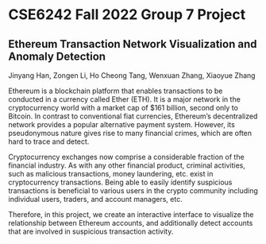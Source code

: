 # CSE6242 Fall 2022 Group 7 Project
## Ethereum Transaction Network Visualization and Anomaly Detection

Jinyang Han, Zongen Li, Ho Cheong Tang, Wenxuan Zhang, Xiaoyue Zhang

Ethereum is a blockchain platform that enables transactions to be conducted in a currency called Ether (ETH). It is a major network in the cryptocurrency world with a market cap of \$161 billion, second only to Bitcoin. In contrast to conventional fiat currencies, Ethereum’s decentralized network provides a popular alternative payment system. However, its pseudonymous nature gives rise to many financial crimes, which are often hard to trace and detect.

Cryptocurrency exchanges now comprise a considerable fraction of the financial industry. As with any other financial product, criminal activities, such as malicious transactions, money laundering, etc. exist in cryptocurrency transactions. Being able to easily identify suspicious transactions is beneficial to various users in the crypto community including individual users, traders, and account managers, etc.

Therefore, in this project, we create an interactive interface to visualize the relationship between Ethereum accounts, and additionally detect accounts that are involved in suspicious transaction activity.
